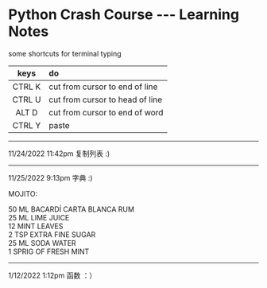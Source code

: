 # Python Crash Course --- Learning Notes

some shortcuts for terminal typing

|keys|do|
|:-:|:-|
|CTRL K|cut from cursor to end of line|
|CTRL U|cut from cursor to head of line|
|ALT D|cut from cursor to end of word|
|CTRL Y|paste |

---

11/24/2022 11:42pm 复制列表 :)

----

11/25/2022 9:13pm 字典 :)

MOJITO:<br/>

50 ML BACARDÍ CARTA BLANCA RUM<br/>
25 ML LIME JUICE<br/>
12 MINT LEAVES<br/>
2 TSP EXTRA FINE SUGAR<br/>
25 ML SODA WATER<br/>
1 SPRIG OF FRESH MINT<br/>

---

1/12/2022 1:12pm 函数 ：）
